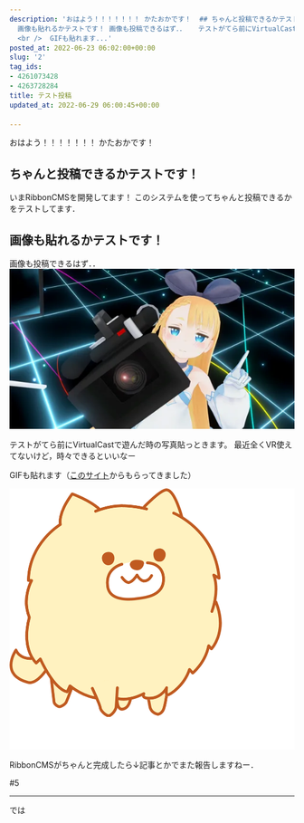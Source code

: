 ```yaml
---
description: 'おはよう！！！！！！！ かたおかです！  ## ちゃんと投稿できるかテストです！ いまRibbonCMSを開発してます！ このシステムを使ってちゃんと投稿できるかをテストしてます．  ##
  画像も貼れるかテストです！ 画像も投稿できるはず．．   テストがてら前にVirtualCastで遊んだ時の写真貼っときます。 最近全くVR使えてないけど，時々できるといいなー
  <br />  GIFも貼れます...'
posted_at: 2022-06-23 06:02:00+00:00
slug: '2'
tag_ids:
- 4261073428
- 4263728284
title: テスト投稿
updated_at: 2022-06-29 06:00:45+00:00

---
```

おはよう！！！！！！！
かたおかです！

## ちゃんと投稿できるかテストです！
いまRibbonCMSを開発してます！
このシステムを使ってちゃんと投稿できるかをテストしてます．

## 画像も貼れるかテストです！
画像も投稿できるはず．．
<img src='/static/images/articles/2/70fb258c316713e62220f865820a71e8.webp' origin_url='https://user-images.githubusercontent.com/42331656/175805943-bb98320a-3853-478c-ba75-8e591498785d.jpg' alt='2021060815123909' />

テストがてら前にVirtualCastで遊んだ時の写真貼っときます。
最近全くVR使えてないけど，時々できるといいなー
<br />

GIFも貼れます（[このサイト](https://sozai-good.com/illust/gifanimation/)からもらってきました）

<img src='/static/images/articles/2/569725037fba3785054fb3beec8227c1.gif' origin_url='https://user-images.githubusercontent.com/42331656/176981786-a8aa04f1-7a6d-426c-a1bd-47656c2e25f2.gif' alt='pome' />

RibbonCMSがちゃんと完成したら↓記事とかでまた報告しますねー．

#5 



---

では


